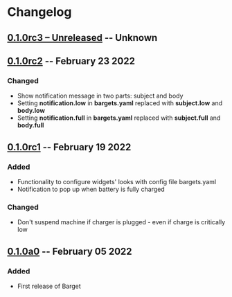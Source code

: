 # Changelog

## [0.1.0rc3 – Unreleased](https://github.com/nikkelarsson/bargets/releases/tag/v0.1.0rc3) -- Unknown

## [0.1.0rc2](https://github.com/nikkelarsson/bargets/releases/tag/v0.1.0rc2) -- February 23 2022
### Changed
- Show notification message in two parts: subject and body
- Setting **notification.low** in **bargets.yaml** replaced with **subject.low** and **body.low**
- Setting **notification.full** in **bargets.yaml** replaced with **subject.full** and **body.full**

## [0.1.0rc1](https://github.com/nikkelarsson/bargets/releases/tag/v0.1.0rc1) -- February 19 2022
### Added
- Functionality to configure widgets' looks with config file bargets.yaml
- Notification to pop up when battery is fully charged

### Changed
- Don't suspend machine if charger is plugged - even if charge is critically low

## [0.1.0a0](https://github.com/nikkelarsson/bargets/releases/tag/v0.1.0a0) -- February 05 2022
### Added
- First release of Barget
